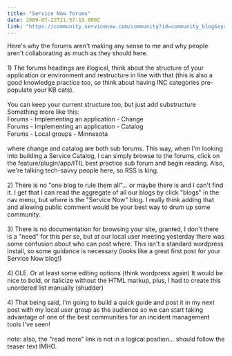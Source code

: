 ```yaml
---
title: "Service Now forums"
date: 2009-07-22T21:57:19.000Z
link: "https://community.servicenow.com/community?id=community_blog&sys_id=159c2ee1dbd0dbc01dcaf3231f961926"
---
```

<p>Here's why the forums aren't making any sense to me and why people aren't collaborating as much as they should here.<br /><br />1) The forums headings are illogical, think about the structure of your application or environment and restructure in line with that (this is also a good knowledge practice too, so think about having INC categories pre-populate your KB cats).<br /><br />You can keep your current structure too, but just add substructure Something more like this:<br />Forums - Implementing an application - Change<br />Forums - Implementing an application - Catalog<br />Forums - Local groups - Minnesota<br /><br />where change and catalog are both sub forums. This way, when I'm looking into building a Service Catalog, I can simply browse to the forums, click on the feature/plugin/app/ITIL best practice sub forum and begin reading. Also, we're talking tech-savvy people here, so RSS is king.<br /><br />2) There is no "one blog to rule them all"... or maybe there is and I can't find it. I get that I can read the aggregate of all our blogs by click "blogs" in the nav menu, but where is the "Service Now" blog. I really think adding that and allowing public comment would be your best way to drum up some community.<br /><br />3) There is no documentation for browsing your site, granted, I don't there is a "need" for this per se, but at our local user meeting yesterday there was some confusion about who can post where. This isn't a standard wordpress install, so some guidance is necessary (looks like a great first post for your Service Now blog!)<br /><br />4) OLE. Or at least some editing options (think wordpress again) It would be nice to bold, or italicize without the HTML markup, plus, I had to create this unordered list manually (shudder)<br /><br />4) That being said, I'm going to build a quick guide and post it in my next post with my local user group as the audience so we can start taking advantage of one of the best communities for an incident management tools I've seen!<br /><br />note: also, the "read more" link is not in a logical position... should follow the teaser text IMHO.</p>